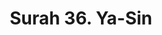 ---
title       : "Surah 36. Ya-Sin"
DATE        : 7/25/2018 9:18:17 AM
draft       : false
TYPE        : "quran"
layout      : "surah"
BookCode    : "ARB"
SurahNumber : "36"
TotalAyah   : "83"
---